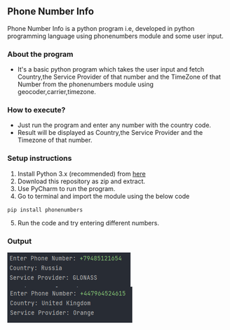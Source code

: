 ## Phone Number Info
Phone Number Info is a python program i.e, developed in python programming language using phonenumbers module and some user input.

### About the program
- It's a basic python program which takes the user input and fetch Country,the Service Provider of that number and the TimeZone of that Number from the phonenumbers module using geocoder,carrier,timezone.

### How to execute?
- Just run the program and enter any number with the country code.
- Result will be displayed as Country,the Service Provider and the Timezone of that number.


### Setup instructions
1. Install Python 3.x (recommended) from <a href="https://www.python.org/downloads/">here</a>
2. Download this repository as zip and extract.
3. Use PyCharm to run the program.
4. Go to terminal and import the module using the below code
```
pip install phonenumbers
```
5. Run the code and try entering different numbers.

### Output
<img align="center" alt="output"  src="phn1.PNG"/> <img align="center" alt="output"  src="phn2.PNG" />
